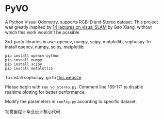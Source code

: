 # PyVO
A Python Visual Odometry, supports RGB-D and Stereo dataset.
This project was greatly inspired by [14 lectures on visual SLAM](https://github.com/gaoxiang12/slambook) by Gao Xiang, without which this work wouldn't be possible.

3rd-party libraries in use: opencv, numpy, scipy, matplotlib, sophuspy
To install opencv, numpy, scipy, matplotlib:
```
pip install opencv-python
pip install numpy
pip install scipy
pip install matplotlib
```
To install sophuspy, go to [this website](https://github.com/craigstar/SophusPy).

Please begin with `run_vo_stereo.py`. Comment line 169-171 to disable realtime plotting for better performance.

Modify the parameters in `config.py` according to specific dataset.

视觉里程计毕业设计核心代码
